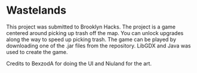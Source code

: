 # Wastelands
This project was submitted to Brooklyn Hacks. The project is a game centered around picking up trash off the map. You can unlock upgrades along the way to speed up picking trash. The game can be played by downloading one of the .jar files from the repository. LibGDX and Java was used to create the game.

Credits to BexzodA for doing the UI and Niuland for the art.

